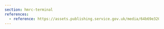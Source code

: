 ```yaml
---
section: hmrc-terminal
references:
  - reference: https://assets.publishing.service.gov.uk/media/64b69e320ea2cb001315e4f6/E02929310_HMT_PESA_2023_Accessible.pdf
---
```

